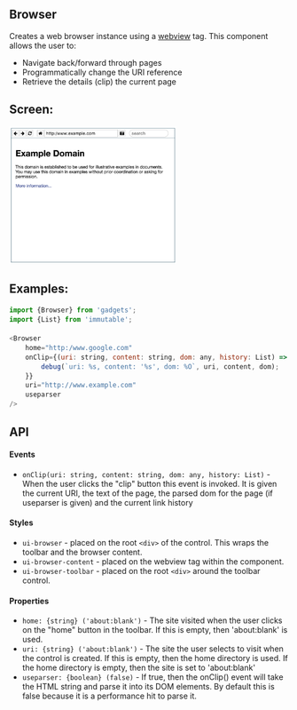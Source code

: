 <a name="module_Browser"></a>

## Browser
Creates a web browser instance using a [webview](https://electron.atom.io/docs/api/webview-tag/)
tag.  This component allows the user to:

- Navigate back/forward through pages
- Programmatically change the URI reference
- Retrieve the details (clip) the current page

## Screen:
<img src="https://github.com/jmquigley/gadgets/blob/master/images/browser.png" width="60%" />

## Examples:

```javascript
import {Browser} from 'gadgets';
import {List} from 'immutable';

<Browser
    home="http:/www.google.com"
    onClip={(uri: string, content: string, dom: any, history: List) => {
        debug(`uri: %s, content: '%s', dom: %O`, uri, content, dom);
    }}
    uri="http://www.example.com"
    useparser
/>
```

## API
#### Events
- `onClip(uri: string, content: string, dom: any, history: List)` - When the user clicks
the "clip" button this event is invoked.  It is given the current URI, the text of the
page, the parsed dom for the page (if useparser is given) and the current link history

#### Styles
- `ui-browser` - placed on the root `<div>` of the control.  This wraps the toolbar
and the browser content.
- `ui-browser-content` - placed on the webview tag within the component.
- `ui-browser-toolbar` - placed on the root `<div>` around the toolbar control.

#### Properties
- `home: {string} ('about:blank')` - The site visited when the user clicks on the
"home" button in the toolbar.  If this is empty, then 'about:blank' is used.
- `uri: {string} ('about:blank')` - The site the user selects to visit when the control
is created. If this is empty, then the home directory is used.  If the home directory
is empty, then the site is set to 'about:blank'
- `useparser: {boolean} (false)` - If true, then the onClip() event will take the
HTML string and parse it into its DOM elements.  By default this is false because it
is a performance hit to parse it.

